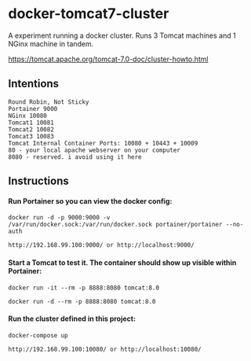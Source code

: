 # docker-tomcat7-cluster

A experiment running a docker cluster.  Runs 3 Tomcat machines and 1 NGinx machine in tandem.

https://tomcat.apache.org/tomcat-7.0-doc/cluster-howto.html

## Intentions

```
Round Robin, Not Sticky
Portainer 9000
NGinx 10080
Tomcat1 10081
Tomcat2 10082
Tomcat3 10083
Tomcat Internal Container Ports: 10080 + 10443 + 10009
80 - your local apache webserver on your computer
8080 - reserved. i avoid using it here
```

## Instructions

#### Run Portainer so you can view the docker config:

    docker run -d -p 9000:9000 -v /var/run/docker.sock:/var/run/docker.sock portainer/portainer --no-auth

    http://192.168.99.100:9000/ or http://localhost:9000/


#### Start a Tomcat to test it.  The container should show up visible within Portainer:

    docker run -it --rm -p 8888:8080 tomcat:8.0

    docker run -d --rm -p 8888:8080 tomcat:8.0


#### Run the cluster defined in this project:

    docker-compose up
    
    http://192.168.99.100:10080/ or http://localhost:10080/



